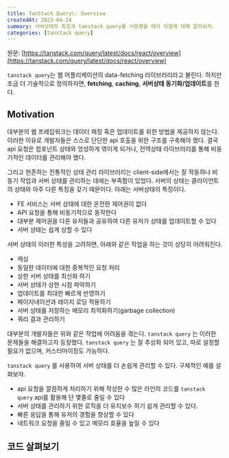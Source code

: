 ```yaml
---
title: TanStack Query\: Overview
createdAt: 2023-04-24
summary: 서버상태의 특징과 tanstack query를 사용했을 때의 이점에 대해 알아보자.
categories: [tanstack query]
---
```


원문: [https://tanstack.com/query/latest/docs/react/overview](https://tanstack.com/query/latest/docs/react/overview)

`tanstack query`는 웹 어플리케이션의 data-fetching 라이브러리라고 불린다. 하지만 조금 더 기술적으로 정의하자면, **fetching**, **caching**, **서버상태 동기화/업데이트**를 한다.

## Motivation

대부분의 웹 프레임워크는 데이터 패칭 혹은 업데이트를 위한 방법을 제공하지 않는다. 이러한 이유로 개발자들은 스스로 단단한 api 호출을 위한 구조를 구축해야 했다. 결국 api 요청은 컴포넌트 상태와 엉성하게 엮이게 되거나, 전역상태 라이브러리를 통해 비동기적인 데이터를 관리해야 했다.

그리고 현존하는 전통적인 상태 관리 라이브러리는 client-side에서는 잘 작동하나 비동기 작업과 서버 상태를 관리하는 데에는 부족함이 있었다. 서버의 상태는 클라이언트의 상태와 아주 다른 특징을 갖기 때문이다. 아래는 서버상태의 특징이다.

-   FE 서비스는 서버 상태에 대한 온전한 제어권이 없다
-   API 요청을 통해 비동기적으로 동작한다
-   대부분 제어권을 다른 유저들과 공유하여 다른 유저가 상태를 업데이트할 수 있다
-   서버 상태는 쉽게 상할 수 있다

서버 상태의 이러한 특성을 고려하면, 아래와 같은 작업을 하는 것이 상당히 어려워진다.

-   캐싱
-   동일한 데이터에 대한 중복적인 요청 처리
-   상한 서버 상태를 최신화 하기
-   서버 상태가 상한 시점 파악하기
-   업데이트를 최대한 빠르게 반영하기
-   페이지네이션과 레이지 로딩 적용하기
-   서버 상태를 저장하는 메모리 최적화하기(garbage collection)
-   쿼리 결과 관리하기

대부분의 개발자들은 위와 같은 작업에 어려움을 겪는다. `tanstack query` 는 이러한 문제들을 해결하고자 등장했다. `tanstack query` 는 잘 추상화 되어 있고, 따로 설정할 필요가 없으며, 커스터마이징도 가능하다.

`tanstack query` 를 사용하여 서버 상태를 더 손쉽게 관리할 수 있다. 구체적인 예를 살펴보자.

-   api 요청을 깔끔하게 처리하기 위해 작성한 수 많은 라인의 코드를 `tanstack query` api를 활용해 단 몇줄로 줄일 수 있다
-   서버 상태를 관리하기 위한 로직을 더 유지보수 하기 쉽게 관리할 수 있다.
-   빠른 응답을 통해 유저의 경험을 향상할 수 있다
-   네트워크 요청을 줄일 수 있고 메모리 효율을 높일 수 있다

## 코드 살펴보기
